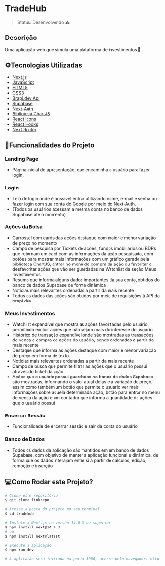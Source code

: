 # TradeHub

> Status: Desenvolvendo ⚠️

## Descrição
Uma aplicação web que simula uma plataforma de investimentos 🚀

## ⚙️Tecnologias Utilizadas
- [Next.js](https://nextjs.org/docs)
- [JavaScript](https://developer.mozilla.org/en-US/docs/Web/JavaScript)
- [HTML5](https://developer.mozilla.org/en-US/docs/Web/HTML)
- [CSS3](https://developer.mozilla.org/en-US/docs/Web/CSS)
- [Brapi.dev Api](https://brapi.dev/docs)
- [Supabase](https://supabase.com/docs)
- [Next-Auth](https://next-auth.js.org/getting-started/introduction)
- [Biblioteca ChartJS](https://www.chartjs.org/docs/latest/)
- [React Icons](https://docs.fontawesome.com/v5/web/use-with/react)
- [React Hooks](https://pt-br.legacy.reactjs.org/docs/hooks-intro.html)
- [Next Router](https://nextjs.org/docs/pages/building-your-application/routing)

## 📱Funcionalidades do Projeto
### Landing Page
- Página inicial de apresentação, que encaminha o usuário para fazer login.
### Login
- Tela de login onde é possível entrar utilizando nome, e-mail e senha ou fazer login com sua conta do Google por meio do Next-Auth.
- (Todos os usuários acessam a mesma conta no banco de dados Supabase até o momento)
### Ações da Bolsa
- Carrossel com cards das ações destaque com maior e menor variação de preço no momento
- Campo de pesquisa por Tickets de ações, fundos imobiliários ou BDRs que retornam um card com as informações da ação pesquisada, com botões para mostrar mais informações com um gráfico gerado pela biblioteca ChartJS, entrar no menu de compra da ação ou favoritar e desfavoritar ações que vão ser guardadas na Watchlist da seção Meus Investimentos
- Resumo que informa alguns dados importantes da sua conta, obtidos do banco de dados Supabase de forma dinâmica
- Notícias mais relevantes ordenadas a partir da mais recente
- Todos os dados das ações são obtidos por meio de requisições à API da brapi.dev
### Meus Investimentos
- Watchlist expandível que mostra as ações favoritadas pelo usuário, permitindo excluir ações que não sejam mais do interesse do usuário
- Histórico de transação expandível onde são mostradas as transações de venda e compra de ações do usuário, sendo ordenadas a partir da mais recente
- Destaque que informa as ações destaque com maior e menor variação de preço em forma de texto
- Notícias mais relevantes ordenadas a partir da mais recente
- Campo de busca que permite filtrar as ações que o usuário possui através do ticket da ação
- Ações que o usuário possui guardadas no banco de dados Supabase são mostradas, informando o valor atual delas e a variação de preço, assim como também um botão que permite o usuário ver mais informações sobre aquela determinada ação, botão para entrar no menu de venda da ação e um contador que informa a quantidade de ações que o usuário possui
### Encerrar Sessão
- Funcionalidade de encerrar sessão e sair da conta do usuário
### Banco de Dados
- Todos os dados da aplicação são mantidos em um banco de dados Supabase, com objetivo de manter a aplicação funcional e dinâmica, de forma que os dados interajam entre si a partir de cálculos, edição, remoção e inserção 

## 💻Como Rodar este Projeto?

```bash
# Clone este repositório
$ git clone linkrepo

# Acesse a pasta do projeto no seu terminal
$ cd tradehub

# Instale o Next.js na versão 14.0.3 ou superior
$ npm install next@14.0.3
# ou
$ npm install next@latest

# Execute a aplicação
$ npm run dev

# A aplicação será iniciada na porta 3000, acesse pelo navegador: http://localhost:3000
```
